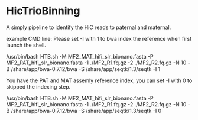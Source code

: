 # HicTrioBinning
A simply pipeline to identify the HiC reads to paternal and maternal.

example CMD line:
Please set -I with 1 to bwa index the reference when first launch the shell.

/usr/bin/bash HTB.sh -M MF2_MAT_hifi_slr_bionano.fasta -P MF2_PAT_hifi_slr_bionano.fasta -1 ./MF2_R1.fq.gz -2 ./MF2_R2.fq.gz -N 10 -B /share/app/bwa-0.7.12/bwa -S /share/app/seqtk/1.3/seqtk  -I 1

You have the PAT and MAT assemly reference index, you can set -I with 0 to skipped the indexing step.

/usr/bin/bash HTB.sh -M MF2_MAT_hifi_slr_bionano.fasta -P MF2_PAT_hifi_slr_bionano.fasta -1 ./MF2_R1.fq.gz -2 ./MF2_R2.fq.gz -N 10 -B /share/app/bwa-0.7.12/bwa -S /share/app/seqtk/1.3/seqtk  -I 0
